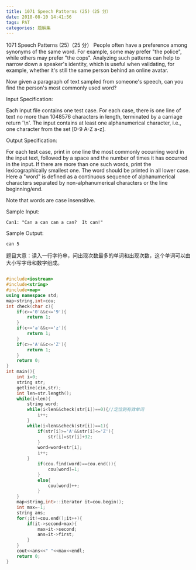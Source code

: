 ```yaml
---
title: 1071 Speech Patterns (25)（25 分）
date: 2018-08-10 14:41:56
tags: PAT
categories: 题解集
---
```


1071 Speech Patterns (25)（25 分）
People often have a preference among synonyms of the same word. For example, some may prefer "the police", while others may prefer "the cops". Analyzing such patterns can help to narrow down a speaker's identity, which is useful when validating, for example, whether it's still the same person behind an online avatar.

Now given a paragraph of text sampled from someone's speech, can you find the person's most commonly used word?

Input Specification:

Each input file contains one test case. For each case, there is one line of text no more than 1048576 characters in length, terminated by a carriage return '\n'. The input contains at least one alphanumerical character, i.e., one character from the set [0-9 A-Z a-z].

Output Specification:

For each test case, print in one line the most commonly occurring word in the input text, followed by a space and the number of times it has occurred in the input. If there are more than one such words, print the lexicographically smallest one. The word should be printed in all lower case. Here a "word" is defined as a continuous sequence of alphanumerical characters separated by non-alphanumerical characters or the line beginning/end.

Note that words are case insensitive.

Sample Input:
```
Can1: "Can a can can a can?  It can!"
```
Sample Output:
```
can 5
```

题目大意：读入一行字符串，问出现次数最多的单词和出现次数，这个单词可以由大小写字母和数字组成。
```cpp

#include<iostream>
#include<string>
#include<map>
using namespace std;
map<string,int>cou;
int check(char c){
	if(c>='0'&&c<='9'){
		return 1;
	}
	if(c>='a'&&c<='z'){
		return 1;
	}
	if(c>='A'&&c<='Z'){
		return 1;
	}
	return 0;
}
int main(){
	int i=0;
	string str;
	getline(cin,str);
	int len=str.length();
	while(i<len){
		string word;
		while(i<len&&check(str[i])==0){//定位到有效单词 
			i++;
		}
		while(i<len&&check(str[i])==1){
			if(str[i]>='A'&&str[i]<='Z'){
				str[i]=str[i]+32;
			}
			word=word+str[i];
			i++;
		}
			if(cou.find(word)==cou.end()){
				cou[word]=1;
			}
			else{
				cou[word]++;
			}
	}
	map<string,int>::iterator it=cou.begin();
	int max=-1;
	string ans;
	for(;it!=cou.end();it++){
		if(it->second>max){
			max=it->second;
			ans=it->first;
		}
	}
	cout<<ans<<" "<<max<<endl;
	return 0;
}
```